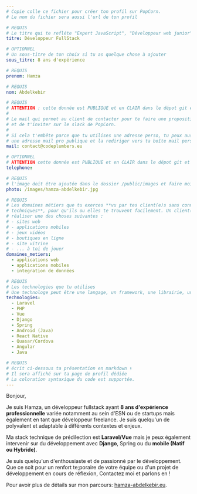 ```yaml
---
# Copie colle ce fichier pour créer ton profil sur PopCorn.
# Le nom du fichier sera aussi l'url de ton profil

# REQUIS
# Le titre qui te refléte "Expert JavaScript", "Développeur web junior"
titre: Développeur FullStack

# OPTIONNEL
# Un sous-titre de ton choix si tu as quelque chose à ajouter
sous_titre: 8 ans d'expérience

# REQUIS
prenom: Hamza

# REQUIS
nom: Abdelkebir

# REQUIS
# ATTENTION : cette donnée est PUBLIQUE et en CLAIR dans le dépot git et sur le site
#
# Le mail qui permet au client de contacter pour te faire une proposition de projet
# et de t'inviter sur le slack de PopCorn.
#
# Si cela t'embête parce que tu utilises une adresse perso, tu peux aussi te créer
# une adresse mail pro publique et la rediriger vers ta boîte mail perso
mail: contact@codeplumbers.eu

# OPTIONNEL
# ATTENTION cette donnée est PUBLIQUE et en CLAIR dans le dépot git et sur le site
telephone:

# REQUIS
# l'image doit être ajoutée dans le dossier /public/images et faire moins de 100ko ! Sa hauteur affichée sur le site sera de 300px, elle s'adaptera comme elle peut au responsive avec du css.
photo: /images/hamza-abdelkebir.jpg

# REQUIS
# Les domaines métiers que tu exerces **vu par tes client(e)s sans connaissances
# techniques**, pour qu'ils ou elles te trouvent facilement. Un client(e) veut par exemple
# réaliser une des choses suivantes :
# - sites web
# - applications mobiles
# - jeux vidéos
# - boutiques en ligne
# - site vitrine
# - ... à toi de jouer
domaines_metiers:
  - applications web
  - applications mobiles
  - integration de données

# REQUIS
# Les technologies que tu utilises
# Une technologe peut être une langage, un framework, une librairie, un CMS ...
technologies:
  - Laravel
  - PHP
  - Vue
  - Django
  - Spring
  - Android (Java)
  - React Native
  - Quasar/Cordova
  - Angular
  - Java

# REQUIS
# écrit ci-dessous ta présentation en markdown ⬇️
# Il sera affiché sur ta page de profil dédiée
# La coloration syntaxique du code est supportée.
---
```


Bonjour,

Je suis Hamza, un développeur fullstack ayant **8 ans d'expérience professionnelle** variée notamment au sein d'ESN ou de startups mais également en tant que développeur freelance. Je suis quelqu'un de polyvalent et adaptable à différents contextes et enjeux.

Ma stack technique de prédilection est **Laravel/Vue** mais je peux également intervenir sur du développement avec **Django**, Spring ou du **mobile (Natif ou Hybride)**.

Je suis quelqu'un d'enthousiaste et de passionné par le développement. Que ce soit pour un renfort te;poraire de votre équipe ou d'un projet de développement en cours de réflexion, Contactez moi et parlons en !

Pour avoir plus de détails sur mon parcours: [hamza-abdelkebir.eu](https://hamza-abdelkebir.eu).
